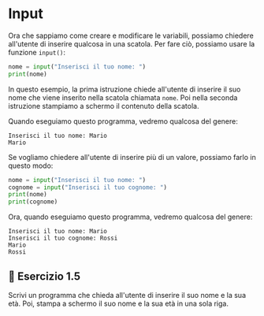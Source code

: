 # Input

Ora che sappiamo come creare e modificare le variabili, possiamo chiedere all'utente di inserire qualcosa in una
scatola. Per fare ciò, possiamo usare la funzione `input()`:

```python
nome = input("Inserisci il tuo nome: ")
print(nome)
```

In questo esempio, la prima istruzione chiede all'utente di inserire il suo nome che viene inserito nella scatola
chiamata `nome`. Poi nella seconda istruzione stampiamo a schermo il contenuto della scatola.

Quando eseguiamo questo programma, vedremo qualcosa del genere:

```
Inserisci il tuo nome: Mario
Mario
```

Se vogliamo chiedere all'utente di inserire più di un valore, possiamo farlo in questo modo:

```python
nome = input("Inserisci il tuo nome: ")
cognome = input("Inserisci il tuo cognome: ")
print(nome)
print(cognome)
```

Ora, quando eseguiamo questo programma, vedremo qualcosa del genere:

```
Inserisci il tuo nome: Mario
Inserisci il tuo cognome: Rossi
Mario
Rossi
```

## 🧩 Esercizio 1.5

Scrivi un programma che chieda all'utente di inserire il suo nome e la sua età. Poi, stampa a schermo il suo nome e la
sua età in una sola riga.
